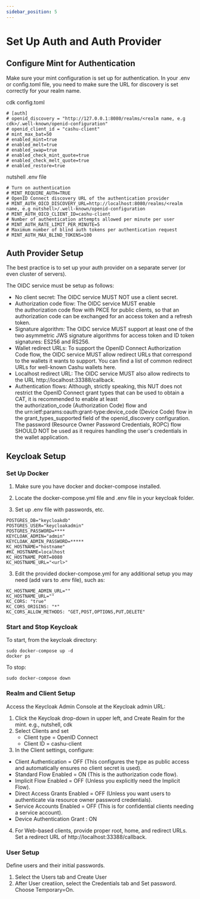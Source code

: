 ```yaml
---
sidebar_position: 5
---
```

# Set Up Auth and Auth Provider 

## Configure Mint for Authentication

Make sure your mint configuration is set up for authentication. In your .env or config.toml file, you need to make sure the URL for discovery is set correctly for your realm name.

cdk config.toml
```
# [auth]
# openid_discovery = "http://127.0.0.1:8080/realms/<realm name, e.g cdk>/.well-known/openid-configuration"
# openid_client_id = "cashu-client"
# mint_max_bat=50
# enabled_mint=true
# enabled_melt=true
# enabled_swap=true
# enabled_check_mint_quote=true
# enabled_check_melt_quote=true
# enabled_restore=true
```
nutshell .env file
```
# Turn on authentication
# MINT_REQUIRE_AUTH=TRUE
# OpenID Connect discovery URL of the authentication provider
# MINT_AUTH_OICD_DISCOVERY_URL=http://localhost:8080/realms/<realm name, e.g nutshell>/.well-known/openid-configuration
# MINT_AUTH_OICD_CLIENT_ID=cashu-client
# Number of authentication attempts allowed per minute per user
# MINT_AUTH_RATE_LIMIT_PER_MINUTE=5
# Maximum number of blind auth tokens per authentication request
# MINT_AUTH_MAX_BLIND_TOKENS=100
```

## Auth Provider Setup

The best practice is to set up your auth provider on a separate server (or even cluster of servers).


The OIDC service must be setup as follows:
* No client secret: The OIDC service MUST NOT use a client secret.
* Authorization code flow: The OIDC service MUST enable the authorization code flow with PKCE for public clients, so that an authorization code can be exchanged for an access token and a refresh token.
* Signature algorithm: The OIDC service MUST support at least one of the two asymmetric JWS signature algorithms for access token and ID token signatures: ES256 and RS256.
* Wallet redirect URLs: To support the OpenID Connect Authorization Code flow, the OIDC service MUST allow redirect URLs that correspond to the wallets it wants to support. You can find a list of common redirect URLs for well-known Cashu wallets here.
* Localhost redirect URL: The OIDC service MUST also allow redirects to the URL http://localhost:33388/callback.
* Authentication flows: Although, strictly speaking, this NUT does not restrict the OpenID Connect grant types that can be used to obtain a CAT, it is recommended to enable at least the authorization_code (Authorization Code) flow and the urn:ietf:params:oauth:grant-type:device_code (Device Code) flow in the grant_types_supported field of the openid_discovery configuration. The password (Resource Owner Password Credentials, ROPC) flow SHOULD NOT be used as it requires handling the user's credentials in the wallet application.


## Keycloak Setup

### Set Up Docker
1. Make sure you have docker and docker-compose installed. 

2. Locate the docker-compose.yml file and .env file in your keycloak folder.

3. Set up .env file with passwords, etc.
```
POSTGRES_DB="keycloakdb"
POSTGRES_USER="keycloakadmin"
POSTGRES_PASSWORD=****
KEYCLOAK_ADMIN="admin"
KEYCLOAK_ADMIN_PASSWORD=*****
KC_HOSTNAME="hostname"
#KC_HOSTNAME=localhost
KC_HOSTNAME_PORT=8080
KC_HOSTNAME_URL="<url>"
```

3. Edit the provided docker-compose.yml for any additional setup you may need (add vars to .env file), such as:
```
KC_HOSTNAME_ADMIN_URL=""
KC_HOSTNAME_URL=""
KC_CORS: "true"
KC_CORS_ORIGINS: "*"
KC_CORS_ALLOW_METHODS: "GET,POST,OPTIONS,PUT,DELETE"
```

### Start and Stop Keycloak
To start, from the keycloak directory:
```
sudo docker-compose up -d
docker ps
```

To stop:
```
sudo docker-compose down
```

### Realm and Client Setup
Access the Keycloak Admin Console at the Keycloak admin URL:
1. Click the Keycloak drop-down in upper left, and Create Realm for the mint. e.g., nutshell, cdk  
2. Select Clients and set 
    * Client type = OpenID Connect 
    * Client ID = cashu-client 
3. In the Client settings, configure:
* Client Authentication = OFF 
(This configures the type as public access and automatically ensures no client secret is used).
* Standard Flow Enabled = ON 
(This is the authorization code flow).
* Implicit Flow Enabled = OFF 
(Unless you explicitly need the Implicit Flow).
* Direct Access Grants Enabled = OFF 
(Unless you want users to authenticate via resource owner password credentials).
* Service Accounts Enabled = OFF 
(This is for confidential clients needing a service account).
* Device Authentication Grant : ON
4. For Web-based clients, provide proper root, home, and redirect URLs. Set a redirect URL of http://localhost:33388/callback.


### User Setup

Define users and their initial passwords.
1. Select the Users tab and Create User
2. After User creatiion, select the Credentials tab and Set password.  Choose Temporary=On. 